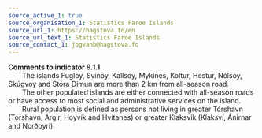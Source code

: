 ```yaml
---
source_active_1: true
source_organisation_1: Statistics Faroe Islands
source_url_1: https://hagstova.fo/en
source_url_text_1: Statistics Faroe Islands
source_contact_1: jogvanb@hagstova.fo
---
```

**Comments to indicator 9.1.1**  
  The islands Fugloy, Svínoy, Kallsoy, Mykines, Koltur, Hestur, Nólsoy, Skúgvoy and Stóra Dímun are more than 2 km from all-season road.  
  The other populated islands are either connected with all-season roads or have access to most social and administrative services on the island.  
  Rural population is defined as persons not living in greater Tórshavn (Tórshavn, Argir, Hoyvík and Hvítanes) or greater Klaksvík (Klaksví, Ánirnar and Norðoyri)  
